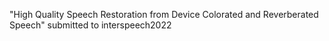 "High Quality Speech Restoration from Device Colorated and Reverberated Speech" submitted to interspeech2022
